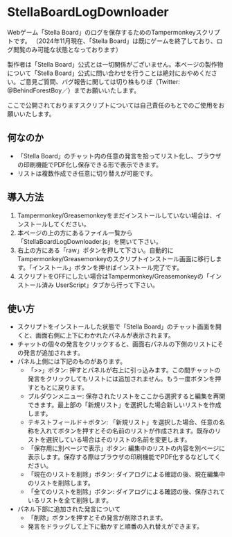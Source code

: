# StellaBoardLogDownloader
Webゲーム「Stella Board」のログを保存するためのTampermonkeyスクリプトです。
（2024年11月現在、「Stella Board」は既にゲームを終了しており、ログ閲覧のみ可能な状態となっております）

製作者は「Stella Board」公式とは一切関係がございません。本ページの製作物について「Stella Board」公式に問い合わせを行うことは絶対におやめください。ご意見ご質問、バグ報告に関しては切り株もりぼ（Twitter: @BehindForestBoy／）までお願いいたします。

ここで公開されておりますスクリプトについては自己責任のもとでのご使用をお願いいたします。

## 何なのか
- 「Stella Board」のチャット内の任意の発言を拾ってリスト化し、ブラウザの印刷機能でPDF化し保存できる形で表示できます。
- リストは複数作成でき任意に切り替えが可能です。

## 導入方法
1. Tampermonkey/Greasemonkeyをまだインストールしていない場合は、インストールしてください。
2. 本ページの上の方にあるファイル一覧から「StellaBoardLogDownloader.js」を開いて下さい。
3. 右上の方にある「raw」ボタンを押して下さい。自動的にTampermonkey/Greasemonkeyのスクリプトインストール画面に移行します。「インストール」ボタンを押せばインストール完了です。
4. スクリプトをOFFにしたい場合はTampermonkey/Greasemonkeyの「インストール済み UserScript」タブから行って下さい。

## 使い方
- スクリプトをインストールした状態で「Stella Board」のチャット画面を開くと、画面右側に上下にわかれたパネルが表示されます。
- チャットの個々の発言をクリックすると、画面右パネルの下側のリストにその発言が追加されます。
- パネル上側には下記のものがあります。
  - 「>>」ボタン: 押すとパネルが右上に引っ込みます。この間チャットの発言をクリックしてもリストには追加されません。もう一度ボタンを押すともとに戻ります。
  - プルダウンメニュー: 保存されたリストをここから選択すると編集を再開できます。最上部の「新規リスト」を選択した場合新しいリストを作成します。
  - テキストフィールド＋ボタン: 「新規リスト」を選択した場合、任意の名称を入れてボタンを押すとその名前のリストが作成されます。既存のリストを選択している場合はそのリストの名前を変更します。
  - 「保存用に別ページで表示」ボタン: 編集中のリストの内容を別ページに表示します。保存する際はブラウザの印刷機能でPDF化するなどしてください。
  - 「現在のリストを削除」ボタン: ダイアログによる確認の後、現在編集中のリストを削除します。
  - 「全てのリストを削除」ボタン: ダイアログによる確認の後、保存されているリストを全て削除します。
- パネル下部に追加された発言について
  - 「削除」ボタンを押すとその発言が削除されます。
  - 発言をドラッグして上下に動かすと順番の入れ替えができます。

